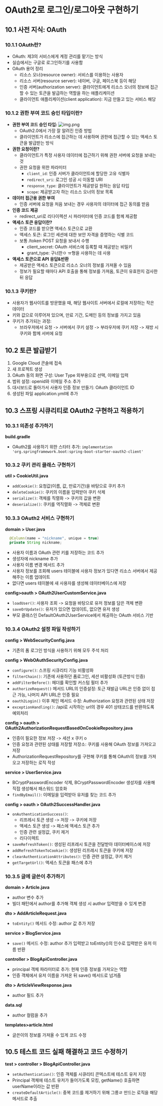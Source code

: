 # OAuth2로 로그인/로그아웃 구현하기

## 10.1 사전 지식: OAuth
### 10.1.1 OAuth란?
- OAuth: 제3의 서비스에게 계정 관리를 맡기는 방식
- 실습에서는 구글로 로그인하기를 사용함
- OAuth 용어 정리
  - 리소스 오너(resource owner): 서비스를 이용하는 사용자
  - 리소스 서버(resource server): 네이버, 구글, 페이스북 등이 해당 
  - 인증 서버(authorization server): 클라이언트에게 리소스 오너의 정보에 접근할 수 있는 토큰을 발급하는 역할을 하는 애플리케이션
  - 클라이언트 애플리케이션(client application): 지금 만들고 있는 서비스 해당

### 10.1.2 권한 부여 코드 승인 타입이란?
- **권한 부여 코드 승인 타입:** 
  ![img.png](img.png)
  - OAuth2.0에서 가장 잘 알려진 인증 방법
  - 클라이언트가 리소스에 접근하는 데 사용하며 권한에 접근할 수 있는 액세스 토큰을 발급받는 방식 
- **권한 요청이란?**
  - 클라이언트가 특정 사용자 데이터에 접근하기 위해 권한 서버에 요청을 보내는 것
  - 권한 요청을 위한 파라미터 
    - `client_id`: 인증 서버가 클라이언트에 할당한 고유 식별자
    - `redirect_uri`: 로그인 성공 시 이동할 URI
    - `response_type`: 클라이언트가 제공받길 원하는 응답 타입
    - `scope`: 제공받고자 하는 리소스 오너의 정보 목록
- **데이터 접근용 권한 부여**
  - 인증 서버에 요청을 처음 보내는 경우 사용자의 데이터에 접근 동의를 받음 
- **인증 코드 제공**
  - redirect_uri로 리다이렉션 시 파라미터에 인증 코드를 함께 제공함 
- **액세스 토큰 응답이란?**
  - 인증 코드를 받으면 액세스 토큰으로 교환
  - 액세스 토큰: 로그인 세션에 대한 보안 자격을 증명하는 식별 코드
  - 보통 /token POST 요청을 보내서 수행 
    - client_secret: OAuth 서비스에 등록할 때 제공받는 비밀키
    - grant_type: 구너한ㅇ ㅠ형을 사용하는 데 사용
- **액세스 토큰으로 API 응답&반환**
  - 제공받은 액세스 토큰으로 리소스 오너의 정보를 가져올 수 있음
  - 정보가 필요할 때마다 API 호출을 통해 정보를 가져옴, 토큰이 유효한지 검사한 뒤 응답

### 10.1.3 쿠키란?
- 사용자가 웹사이트를 방문했을 때, 해당 웹사이트 서버에서 로컬에 저장하는 작은 데이터
- 키와 값으로 이루어져 있으며, 만료 기간, 도메인 등의 정보를 가지고 있음
- 쿠키가 추가되는 과정:
  - 브라우저에서 요청 -> 서버에서 쿠키 설정 -> 부라우저에 쿠키 저장 -> 재방 시 쿠키와 함께 서버에 요청 

## 10.2 토큰 발급받기
1. Google Cloud 콘솔에 접속 
2. 새 프로젝트 생성
3. OAuth 동의 화면 구성: User Type 외부용으로 선택, 이메일 입력
4. 범위 설정: openid와 이메일 주소 추가 
5. 대시보드로 돌아가서 사용자 인증 정보 만들기: OAuth 클라이언트 ID 
6. 생성된 파일 application.yml에 추가

## 10.3 스프링 시큐리티로 OAuth2 구현하고 적용하기 
### 10.3.1 의존성 추가하기 
**build.gradle**
- OAuth2를 사용하기 위한 스타터 추가: `implementation 'org.springframework.boot:spring-boot-starter-oauth2-client'`

### 10.3.2 쿠키 관리 클래스 구현하기
**util > CookieUtil.java**
- `addCookie()`: 요청값(이름, 값, 만료기간)을 바탕으로 쿠키 추가
- `deleteCookie()`: 쿠키의 이름을 입력받아 쿠키 삭제
- `serialize()`: 객체를 직렬화 -> 쿠키의 값을 변환
- `deserialize()`: 쿠키를 역직렬화 -> 객체로 변환

### 10.3.3 OAuth2 서비스 구현하기 
**domain > User.java**
  ```java
    @Column(name = "nickname", unique = true) 
    private String nickname;
  ```
- 사용자 이름과 OAuth 관련 키를 저장하는 코드 추가
- 생성자에 nickname 추가
- 사용자 이름 변경 메서드 추가  
- 사용자 정보를 조회해 users 테이블에 사용자 정보가 있다면 리소스 서버에서 제공해주는 이름 업데이트
- 없다면 users 테이블에 새 사용자를 생성해 데이터베이스에 저장

**config>oauth > OAuth2UserCustomService.java**
- `loadUser()`: 사용자 조회 -> 요청을 바탕으로 유저 정보를 담은 객체 변환
- `saveOrUpdate()`: 유저가 있으면 업데이트, 없으면 유저 생성
- 부모 클래스인 DefaultOAuth2UserService에서 제공하는 OAuth 서비스 기반


### 10.3.4 OAuth2 설정 파일 작성하기
**config > WebSecurityConfig.java**
- 기존의 폼 로그인 방식을 사용하기 위해 모두 주석 처리

**config > WebOAuthSecurityConfig.java**
- `configure()`: 스프링 시큐리티 기능 비활성화
- `filterChain()`: 기존에 사용하던 폼로그인, 세션 비활성화 (토큰방식 인증)
- `addFilterBefore()`: 헤더를 확인할 커스텀 필터 추가
- `authorizeRequest()` 메서드 URL의 인증설정: 토근 재발급 URL은 인증 없이 접근 가능, 나머지 API URL은 인증 필요
- `oauth2Login()` 이후 체인 메서드 수정: Authorization 요청과 관련된 상태 저장
- `exceptionHandling()`: /api로 시작하는 url의 경우 401 상태코드를 반환하도록 예외처리

**config > oauth > OAuth2AuthorizationRequestBasedOnCookieRepository.java**
- 인증이 필요한 정보 저장 -> 세션 x 쿠키 o
- 인증 요청과 관련된 상태를 저장할 저장소: 쿠키를 사용해 OAuth 정보를 가져오고 저장
- AuthorizationRequestRepository를 구현해 쿠키를 통해 OAuth의 정보를 가져오고 저장하는 로직 작성 

**service > UserService.java**
- BCryptPasswordEncoder 삭제, BCryptPasswordEncoder 생성자를 사용해 직접 생성해서 패스워드 암호화
- `findByEmail()`: 이메일을 입력받아 유저를 찾는 코드 추가

**config > oauth > OAuth2SuccessHandler.java**
- `onAuthenticationSuccess()`:
  - 리프레시 토큰 생성 -> 저장 -> 쿠키에 저장
  - 액세스 토큰 생성 -> 패스에 액세스 토큰 추가
  - 인증 관련 설정값, 쿠키 제거
  - 리다이렉트
- `saveRefreshToken()`: 생성된 리프레시 토큰을 전달받아 데이터베이스에 저장
- `addRefreshTokenToCookie()`: 생성된 리프레시 토큰을 쿠키에 저장
- `clearAuthenticationAttributes()`: 인증 관련 설정값, 쿠키 제거
- `getTargetUrl()`: 액세스 토큰을 패스에 추가

### 10.3.5 글에 글쓴이 추가하기 
**domain > Article.java**
- author 변수 추가
- 빌더 패턴에서 author를 추가해 객체 생성 시 author 입력받을 수 있게 변경

**dto > AddArticleRequest.java**
- `toEntity()` 메서드 수정: author 값 추가 저장

**service > BlogService.java**
- `save()` 메서드 수정: author 추가 입력받고 toEntity()의 인수로 입력받은 유저 이름 반환

**controller > BlogApiController.java**
- principal 객체 파라미터로 추가: 현재 인증 정보를 가져오는 역할
- 인증 객체에서 유저 이름을 가져온 뒤 save() 메서드로 넘겨줌 

**dto > ArticleViewResponse.java**
- author 필드 추가 

**data.sql**
- author 컬럼을 추가

**templates>article.html**
- 글쓴이의 정보를 가져올 수 있게 코드 수정

## 10.5 테스트 코드 실패 해결하고 코드 수정하기
**test > controller > BlogApiController.java**
- `setAuthentication()`: 인증 객체를 시큐리티 콘텍스트에 테스트 유저 지정
- Principal 객체에 테스트 유저가 들어가도록 모킹, getName() 호출하면 userName이라는 값 반환
- `createDefaultArticle()`: 중복 코드를 제거하기 위해 그릉ㄹ 만드는 로직을 해당 메서드로 추출